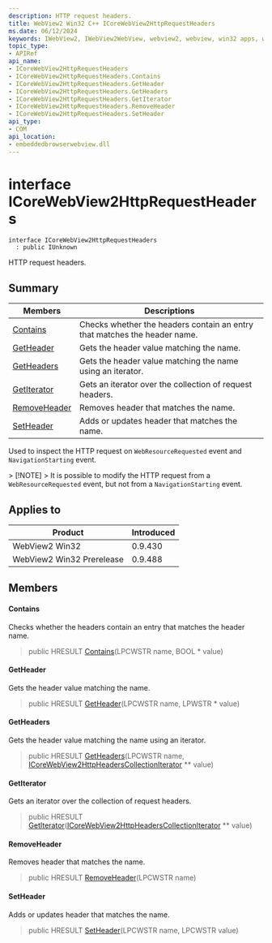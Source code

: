 ```yaml
---
description: HTTP request headers.
title: WebView2 Win32 C++ ICoreWebView2HttpRequestHeaders
ms.date: 06/12/2024
keywords: IWebView2, IWebView2WebView, webview2, webview, win32 apps, win32, edge, ICoreWebView2, ICoreWebView2Controller, browser control, edge html, ICoreWebView2HttpRequestHeaders
topic_type: 
- APIRef
api_name:
- ICoreWebView2HttpRequestHeaders
- ICoreWebView2HttpRequestHeaders.Contains
- ICoreWebView2HttpRequestHeaders.GetHeader
- ICoreWebView2HttpRequestHeaders.GetHeaders
- ICoreWebView2HttpRequestHeaders.GetIterator
- ICoreWebView2HttpRequestHeaders.RemoveHeader
- ICoreWebView2HttpRequestHeaders.SetHeader
api_type:
- COM
api_location:
- embeddedbrowserwebview.dll
---
```


# interface ICoreWebView2HttpRequestHeaders

```
interface ICoreWebView2HttpRequestHeaders
  : public IUnknown
```

HTTP request headers.

## Summary

 Members                        | Descriptions
--------------------------------|---------------------------------------------
[Contains](#contains) | Checks whether the headers contain an entry that matches the header name.
[GetHeader](#getheader) | Gets the header value matching the name.
[GetHeaders](#getheaders) | Gets the header value matching the name using an iterator.
[GetIterator](#getiterator) | Gets an iterator over the collection of request headers.
[RemoveHeader](#removeheader) | Removes header that matches the name.
[SetHeader](#setheader) | Adds or updates header that matches the name.

Used to inspect the HTTP request on `WebResourceRequested` event and `NavigationStarting` event.

&gt; [!NOTE]
&gt; It is possible to modify the HTTP request from a `WebResourceRequested` event, but not from a `NavigationStarting` event.

## Applies to

Product                         | Introduced
--------------------------------|---------------------------------------------
WebView2 Win32            |    0.9.430
WebView2 Win32 Prerelease |    0.9.488

## Members

#### Contains

Checks whether the headers contain an entry that matches the header name.

> public HRESULT [Contains](#contains)(LPCWSTR name, BOOL * value)

#### GetHeader

Gets the header value matching the name.

> public HRESULT [GetHeader](#getheader)(LPCWSTR name, LPWSTR * value)

#### GetHeaders

Gets the header value matching the name using an iterator.

> public HRESULT [GetHeaders](#getheaders)(LPCWSTR name, [ICoreWebView2HttpHeadersCollectionIterator](icorewebview2httpheaderscollectioniterator.md#icorewebview2httpheaderscollectioniterator) ** value)

#### GetIterator

Gets an iterator over the collection of request headers.

> public HRESULT [GetIterator](#getiterator)([ICoreWebView2HttpHeadersCollectionIterator](icorewebview2httpheaderscollectioniterator.md#icorewebview2httpheaderscollectioniterator) ** value)

#### RemoveHeader

Removes header that matches the name.

> public HRESULT [RemoveHeader](#removeheader)(LPCWSTR name)

#### SetHeader

Adds or updates header that matches the name.

> public HRESULT [SetHeader](#setheader)(LPCWSTR name, LPCWSTR value)

